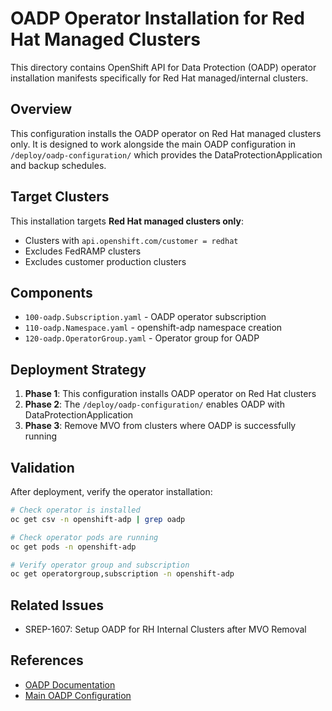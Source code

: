# OADP Operator Installation for Red Hat Managed Clusters

This directory contains OpenShift API for Data Protection (OADP) operator installation manifests specifically for Red Hat managed/internal clusters.

## Overview

This configuration installs the OADP operator on Red Hat managed clusters only. It is designed to work alongside the main OADP configuration in `/deploy/oadp-configuration/` which provides the DataProtectionApplication and backup schedules.

## Target Clusters

This installation targets **Red Hat managed clusters only**:
- Clusters with `api.openshift.com/customer = redhat`
- Excludes FedRAMP clusters
- Excludes customer production clusters

## Components

- `100-oadp.Subscription.yaml` - OADP operator subscription
- `110-oadp.Namespace.yaml` - openshift-adp namespace creation
- `120-oadp.OperatorGroup.yaml` - Operator group for OADP

## Deployment Strategy

1. **Phase 1**: This configuration installs OADP operator on Red Hat clusters
2. **Phase 2**: The `/deploy/oadp-configuration/` enables OADP with DataProtectionApplication
3. **Phase 3**: Remove MVO from clusters where OADP is successfully running

## Validation

After deployment, verify the operator installation:

```bash
# Check operator is installed
oc get csv -n openshift-adp | grep oadp

# Check operator pods are running
oc get pods -n openshift-adp

# Verify operator group and subscription
oc get operatorgroup,subscription -n openshift-adp
```

## Related Issues

- SREP-1607: Setup OADP for RH Internal Clusters after MVO Removal

## References

- [OADP Documentation](https://docs.openshift.com/container-platform/latest/backup_and_restore/application_backup_and_restore/oadp-features-plugins.html)
- [Main OADP Configuration](../oadp-configuration/)